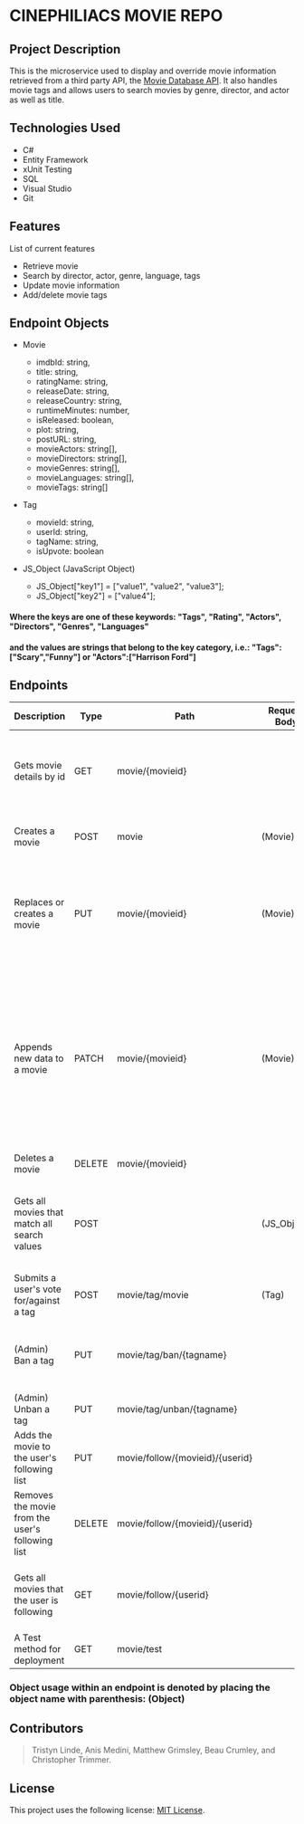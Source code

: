 
# CINEPHILIACS MOVIE REPO

## Project Description

This is the microservice used to display and override movie information retrieved from a third party API, the [Movie Database API]( https://rapidapi.com/rapidapi/api/movie-database-imdb-alternative/). It also handles movie tags and allows users to search movies by genre, director, and actor as well as title.  

## Technologies Used

* C#
* Entity Framework
* xUnit Testing
* SQL
* Visual Studio
* Git

## Features

List of current features
* Retrieve movie
* Search by director, actor, genre, language, tags
* Update movie information
* Add/delete movie tags 

## Endpoint Objects
* Movie
  * imdbId: string,
  * title: string,
  * ratingName: string,
  * releaseDate: string,
  * releaseCountry: string,
  * runtimeMinutes: number,
  * isReleased: boolean,
  * plot: string,
  * postURL: string,
  * movieActors: string[],
  * movieDirectors: string[],
  * movieGenres: string[],
  * movieLanguages: string[],
  * movieTags: string[]

* Tag
  * movieId: string,
  * userId: string,
  * tagName: string,
  * isUpvote: boolean

* JS_Object (JavaScript Object)
  * JS_Object["key1"] = ["value1", "value2", "value3"];
  * JS_Object["key2"] = ["value4"];
#### Where the keys are one of these keywords: "Tags", "Rating", "Actors", "Directors", "Genres", "Languages"
#### and the values are strings that belong to the key category, i.e.: "Tags":["Scary","Funny"] or "Actors":["Harrison Ford"]

## Endpoints
| Description                                      | Type   | Path                              | Request Body | Returned | Comments                                                                                                                                         |
|--------------------------------------------------|--------|-----------------------------------|--------------|----------|--------------------------------------------------------------------------------------------------------------------------------------------------|
| Gets movie details by id                         | GET    | movie/{movieid}                   |              | (Movie)  | If the movie does not exist, returns the data from the public movie API.                                                                         |
| Creates a movie                                  | POST   | movie                             | (Movie)      |          | Fails if the movie already exists.                                                                                                               |
| Replaces or creates a movie                      | PUT    | movie/{movieid}                   | (Movie)      |          | All movie properties are overwritten to match the provided Movie object.                                                                         |
| Appends new data to a movie                      | PATCH  | movie/{movieid}                   | (Movie)      |          | Only the provided properties are updated, missing properties remain unchanged. If movie does not exist, uses data from public movie API as base. |
| Deletes a movie                                  | DELETE | movie/{movieid}                   |              |          |                                                                                                                                                  |
| Gets all movies that match all search values     | POST   |                                   | (JS_Object)  | string[] | Returns an array of movieId strings. Does not search the public movie API.                                                                       |
| Submits a user's vote for/against a tag          | POST   | movie/tag/movie                   | (Tag)        |          |                                                                                                                                                  |
| (Admin) Ban a tag                                | PUT    | movie/tag/ban/{tagname}           |              |          | Banned tags are not returned with movie details                                                                                                  |
| (Admin) Unban a tag                              | PUT    | movie/tag/unban/{tagname}         |              |          |                                                                                                                                                  |
| Adds the movie to the user's following list      | PUT    | movie/follow/{movieid}/{userid}   |              |          |                                                                                                                                                  |
| Removes the movie from the user's following list | DELETE | movie/follow/{movieid}/{userid} |              |          |                                                                                                                                                  |
| Gets all movies that the user is following       | GET    | movie/follow/{userid}          |              |          | Returns a list containing the movieid of each movie.                                                                                             |
| A Test method for deployment                     | GET    | movie/test                        |              |          |                                                                                                                                                  |
### Object usage within an endpoint is denoted by placing the object name with parenthesis: (Object)

## Contributors

> Tristyn Linde, Anis Medini, Matthew Grimsley, Beau Crumley, and Christopher Trimmer.

## License

This project uses the following license: [MIT License]( https://mit-license.org/).